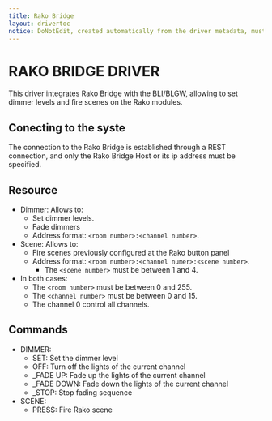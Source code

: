 ```yaml
---
title: Rako Bridge
layout: drivertoc
notice: DoNotEdit, created automatically from the driver metadata, must be updated on the driver itself
---
```

# RAKO BRIDGE DRIVER

This driver integrates Rako Bridge with the BLI/BLGW, allowing to set dimmer levels and fire scenes on the Rako modules.

## Conecting to the syste

The connection to the Rako Bridge is established through a REST connection, and only the Rako Bridge Host or its ip address must be specified.

## Resource

  * Dimmer: Allows to: 
    - Set dimmer levels.
    - Fade dimmers
    - Address format: ```<room number>:<channel number>```.
  * Scene: Allows to: 
    - Fire scenes previously configured at the Rako button panel
    - Address format: ```<room number>:<channel numer>:<scene number>```.
      - The ```<scene number>``` must be between 1 and 4.
  * In both cases:
    - The ```<room number>``` must be between 0 and 255.
    - The ```<channel number>``` must be between 0 and 15.
    - The channel 0 control all channels.

## Commands

  * DIMMER: 
    - SET: Set the dimmer level
    - OFF: Turn off the lights of the current channel
    - \_FADE UP: Fade up the lights of the current channel
    - \_FADE DOWN: Fade down the lights of the current channel
    - \_STOP: Stop fading sequence
  * SCENE: 
    - PRESS: Fire Rako scene
